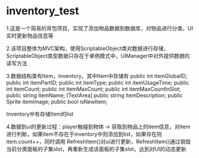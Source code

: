 # inventory_test

1.这是一个简易的背包项目，实现了添加物品数据到数据库，对物品进行分类，UI实时更新物品信息等

2.该项目整体为MVC架构，使用ScriptableObject类对数据进行存储，ScriptableObject类型数据只存在于单例模式中，UIManager中对外提供数据的读写方法

3.数据结构类有Item，Inventory，其中Item中存储有
    public int itemGlobalID;
    public int itemPartID;
    public int itemType;
    public int itemUsageTime;
    public int itemCount;
    public int itemMaxCount;
    public int itemMaxCountInSlot;
    public string itemName;
    [TextArea]
    public string itemDescription;
    public Sprite itemImage;
    public bool isNewItem;
    
  Inventory中有存储Item的list

4.数据到ui的更新过程：player触碰到物体 -> 获取到物品上的item信息，对item进行判断，如果item不存在于inventory中则添加到list，如果存在则item.count++，同时调用
  RefreshItem()对ui进行更新，RefreshItem()通过销毁当前分类面板的子集slot，再重新生成该面板的子集slot，达到对UI的动态更新




